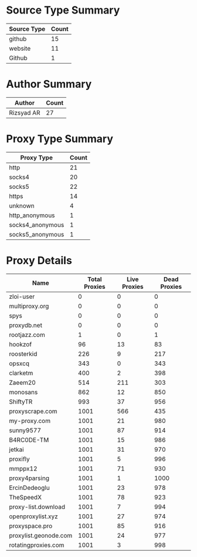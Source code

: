 # Source Type Summary

| Source Type | Count |
|-------------|-------|
| github | 15 |
| website | 11 |
| Github | 1 |


# Author Summary

| Author | Count |
|--------|-------|
| Rizsyad AR | 27 |


# Proxy Type Summary

| Proxy Type | Count |
|------------|-------|
| http | 21 |
| socks4 | 20 |
| socks5 | 22 |
| https | 14 |
| unknown | 4 |
| http_anonymous | 1 |
| socks4_anonymous | 1 |
| socks5_anonymous | 1 |


# Proxy Details

| Name | Total Proxies | Live Proxies | Dead Proxies |
|------|---------------|--------------|---------------|
| zloi-user | 0 | 0 | 0 |
| multiproxy.org | 0 | 0 | 0 |
| spys | 0 | 0 | 0 |
| proxydb.net | 0 | 0 | 0 |
| rootjazz.com | 1 | 0 | 1 |
| hookzof | 96 | 13 | 83 |
| roosterkid | 226 | 9 | 217 |
| opsxcq | 343 | 0 | 343 |
| clarketm | 400 | 2 | 398 |
| Zaeem20 | 514 | 211 | 303 |
| monosans | 862 | 12 | 850 |
| ShiftyTR | 993 | 37 | 956 |
| proxyscrape.com | 1001 | 566 | 435 |
| my-proxy.com | 1001 | 21 | 980 |
| sunny9577 | 1001 | 87 | 914 |
| B4RC0DE-TM | 1001 | 15 | 986 |
| jetkai | 1001 | 31 | 970 |
| proxifly | 1001 | 5 | 996 |
| mmppx12 | 1001 | 71 | 930 |
| proxy4parsing | 1001 | 1 | 1000 |
| ErcinDedeoglu | 1001 | 23 | 978 |
| TheSpeedX | 1001 | 78 | 923 |
| proxy-list.download | 1001 | 7 | 994 |
| openproxylist.xyz | 1001 | 27 | 974 |
| proxyspace.pro | 1001 | 85 | 916 |
| proxylist.geonode.com | 1001 | 24 | 977 |
| rotatingproxies.com | 1001 | 3 | 998 |
